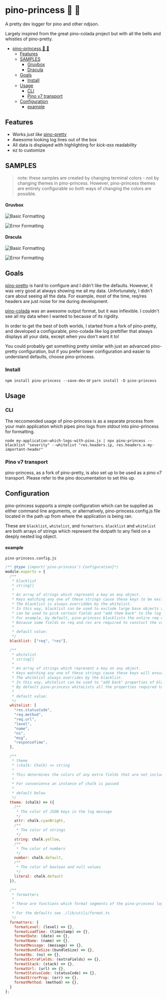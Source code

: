 # pino-princess 👸 💅

A pretty dev logger for pino and other ndjson.

Largely inspired from the great pino-colada project but with all the bells and whistles of pino-pretty.

- [pino-princess 👸 💅](#pino-princess--)
  - [Features](#features)
  - [SAMPLES](#samples)
      - [Gruvbox](#gruvbox)
      - [Dracula](#dracula)
  - [Goals](#goals)
    - [Install](#install)
  - [Usage](#usage)
    - [CLI](#cli)
    - [Pino v7 transport](#pino-v7-transport)
  - [Configuration](#configuration)
      - [example](#example)

## Features

- Works _just like_ [pino-pretty](https://github.com/pinojs/pino-pretty)
- Awesome looking log lines out of the box
- All data is displayed with highlighting for _kick-ass_ readability
- ez to customize

## SAMPLES

> note: these samples are created by changing terminal colors - not by changing themes in pino-princess. However, pino-princess themes are entirely configurable so both ways of changing the colors are possible.

#### Gruvbox

![Basic Formatting](./media/screenshot3.png)

![Error Formatting](./media//screenshot4.png)

#### Dracula

![Basic Formatting](./media/screenshot1.png)

![Error Formatting](./media/screenshot2.png)

## Goals

[pino-pretty](https://github.com/pinojs/pino-pretty) is hard to configure and I didn't like the defaults. However, it was very good at always showing me all my data. Unfortunately, I didn't care about seeing all the data. For example, most of the time, req/res headers are just noise for me during development.

[pino-colada](https://github.com/lrlna/pino-colada) was an awesome output format, but it was inflexible. I couldn't see all my data when I wanted to because of its rigidity.

In order to get the best of both worlds, I started from a fork of pino-pretty, and developed a configurable, pino-colada like log prettifier that always displays all your data, except when you don't want it to!

You could probably get something pretty similar with just an advanced pino-pretty configuration, but if you prefer lower configuration and easier to understand defaults, choose pino-princess.

### Install

`npm install pino-princess --save-dev`
or
`yarn install -D pino-princess`

## Usage

### CLI

The reccomended usage of pino-princess is as a separate process from your main application which pipes pino logs from stdout into pino-princess for formatting.

`node my-application-which-logs-with-pino.js | npx pino-princess --blacklist "severity" --whitelist "res.headers.ip, res.headers.x-my-important-header"`

### Pino v7 transport

pino-princess, as a fork of pino-pretty, is also set up to be used as a pino v7 transport. Please refer to the pino documentation to set this up.

## Configuration

pino-princess supports a simple configuration which can be supplied as either command line arguments, or alternatively, pino-princess.config.js file located in the path up from where the application is being ran.

These are `blacklist`, `whitelist`, and `formatters`. `blacklist` and `whitelist` are both arrays of strings which represent the dotpath to any field on a deeply nested log object.

#### example

`pino-princess.config.js`

```js
/** @type {import('pino-princess').Configuration}*/
module.exports = {
  /**
   * blacklist
   * string[]
   *
   * An array of strings which represent a key on any object.
   * Keys matching any one of these strings cause these keys to be excluded from the log output.
   * The blacklist is always overridden by the whitelist.
   * In this way, blacklist can be used to exclude large base objects and the whitelist
   * can be used to pick certain fields and "add them back" to the log output.
   * For example, by default, pino-princess blacklists the entire req or res object from any http logger.
   * Because some fields on req and res are required to constuct the core of the log line, these fields are added back via the whitelist.
   *
   * default value:
   */
  blacklist: ["req", "res"],

  /**
   * whitelist
   * string[]
   *
   * An array of strings which represent a key on any object.
   * Keys matching any one of these strings cause these keys will ensure the key is always part of the log output.
   * The whitelist always overrides by the blacklist.
   * In this way, whitelist can be used to "add back" properties of blackListed objects to the log output.
   * By default pino-princess whiteLists all the properties required to create our standard log line.
   *
   * default value:
   */
  whitelist: [
    "res.statusCode",
    "req.method",
    "req.url",
    "level",
    "name",
    "ns",
    "msg",
    "responseTime",
  ],

  /**
   * theme
   * (chalk: Chalk) => string
   *
   * This determines the colors of any extra fields that are not included in the pino-princess log line
   *
   * For convenience an instance of chalk is passed
   *
   * default below
   */
  theme: (chalk) => ({
    /**
     * The color of JSON keys in the log message
     */
    attr: chalk.cyanBright,
    /**
     * The color of strings
     */
    string: chalk.yellow,
    /**
     * The color of numbers
     */
    number: chalk.default,
    /**
     * The color of boolean and null values
     */
    literal: chalk.default
  }),

  /**
   * formatters
   *
   * These are functions which format segments of the pino-princess log-line
   *
   * For the defaults see ./lib/utils/format.ts
   */
  formatters: {
    formatLevel: (level) => {},
    formatLoadTime: (timestamp) => {},
    formatDate: (date) => {},
    formatName: (name) => {},
    formatMessage: (message) => {},
    formatBundleSize:(bundleSize) => {},
    formatNs: (ns) => {},
    formatExtraFields: (extraFields) => {},
    formatStack: (stack) => {},
    formatUrl: (url) => {},
    formatStatusCode: (statusCode) => {},
    formatErrorProp: (err) => {},
    formatMethod: (method) => {},
  }
};
```
